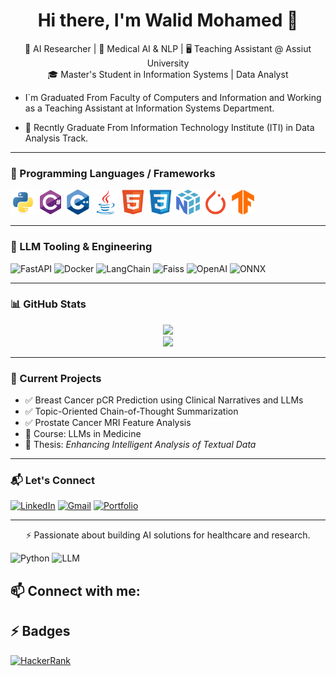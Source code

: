<!--
**walid798/walid798** is a ✨ _special_ ✨ repository because its `README.md` (this file) appears on your GitHub profile.

Here are some ideas to get you started:

- 🔭 I’m currently working on ...
- 🌱 I’m currently learning ...
- 👯 I’m looking to collaborate on ...
- 🤔 I’m looking for help with ...
- 💬 Ask me about ...
- 📫 How to reach me: ...
- 😄 Pronouns: ...
- ⚡ Fun fact: ...
-->

<h1 align="center">Hi there, I'm Walid Mohamed 👋</h1>

<p align="center">
  🧠 AI Researcher | 🧬 Medical AI & NLP | 🖥️ Teaching Assistant @ Assiut University <br>
  🎓 Master's Student in Information Systems | Data Analyst
</p>


- I`m Graduated From Faculty of Computers and Information and Working as a Teaching Assistant at Information Systems Department.


- 🔭 Recntly Graduate From Information Technology Institute (ITI) in Data Analysis Track.

---

### 🚀 Programming Languages / Frameworks

<p align="left">
  <img src="https://raw.githubusercontent.com/devicons/devicon/master/icons/python/python-original.svg" alt="Python" width="40" />
  <img src="https://raw.githubusercontent.com/devicons/devicon/master/icons/csharp/csharp-original.svg" alt="C#" width="40"/>
  <img src="https://raw.githubusercontent.com/devicons/devicon/master/icons/cplusplus/cplusplus-original.svg" alt="C++" width="40"/>
    <img src="https://raw.githubusercontent.com/devicons/devicon/master/icons/java/java-original.svg" alt="java" width="40" height="40"/>
  <img src="https://raw.githubusercontent.com/devicons/devicon/master/icons/html5/html5-original.svg" alt="HTML" width="40"/>
  <img src="https://raw.githubusercontent.com/devicons/devicon/master/icons/css3/css3-original.svg" alt="CSS" width="40"/>
  <img src="https://raw.githubusercontent.com/devicons/devicon/master/icons/numpy/numpy-original.svg" alt="NumPy" width="40"/>
  <img src="https://raw.githubusercontent.com/devicons/devicon/master/icons/pytorch/pytorch-original.svg" alt="PyTorch" width="40"/>
  <img src="https://raw.githubusercontent.com/devicons/devicon/master/icons/tensorflow/tensorflow-original.svg" alt="TensorFlow" width="40"/>
</p>

---

### 🔧 LLM Tooling & Engineering

<p align="left">
  <img src="https://cdn.jsdelivr.net/gh/simple-icons/simple-icons/icons/fastapi.svg" width="40" alt="FastAPI"/>
  <img src="https://cdn.jsdelivr.net/gh/simple-icons/simple-icons/icons/docker.svg" width="40" alt="Docker"/>
  <img src="https://avatars.githubusercontent.com/u/118248062?s=200&v=4" width="40" alt="LangChain"/>
  <img src="https://raw.githubusercontent.com/facebookresearch/faiss/main/docs/source/_static/faiss-logo.png" width="40" alt="Faiss"/>
  <img src="https://cdn.jsdelivr.net/gh/simple-icons/simple-icons/icons/openai.svg" width="40" alt="OpenAI"/>
  <img src="https://raw.githubusercontent.com/microsoft/onnxruntime/main/docs/images/onnxruntime-logo.png" width="40" alt="ONNX"/>
</p>

---

### 📊 GitHub Stats

<p align="center">
  <img src="https://github-readme-stats.vercel.app/api?username=walid798&show_icons=true&theme=github_dark&count_private=true" />
  <br>
  <img src="https://github-readme-stats.vercel.app/api/top-langs/?username=walid798&layout=compact&theme=github_dark" />
</p>

---

### 🧪 Current Projects

- ✅ Breast Cancer pCR Prediction using Clinical Narratives and LLMs
- ✅ Topic-Oriented Chain-of-Thought Summarization
- ✅ Prostate Cancer MRI Feature Analysis
- 🧠 Course: LLMs in Medicine
- 📘 Thesis: *Enhancing Intelligent Analysis of Textual Data*

---

### 📬 Let's Connect

[![LinkedIn](https://img.shields.io/badge/-LinkedIn-blue?style=flat-square&logo=Linkedin&logoColor=white)](https://www.linkedin.com/in/walid-m-ali/)
[![Gmail](https://img.shields.io/badge/-Email-c14438?style=flat&logo=gmail&logoColor=white)](mailto:walidmali795@gmail.com)
[![Portfolio](https://img.shields.io/badge/Portfolio-grey?style=flat&logo=github)](https://github.com/walid798)

---

<p align="center">⚡ Passionate about building AI solutions for healthcare and research.</p>

![Python](https://img.shields.io/badge/Python-3670A0?style=for-the-badge&logo=python&logoColor=ffdd54)
![LLM](https://img.shields.io/badge/LLM-Powered-4B0082?style=for-the-badge)

## 📫 Connect with me:


## ⚡ Badges ##
[![HackerRank](https://img.shields.io/badge/-HackerRank-green?style=flat-square&logo=HackerRank&logoColor=white)](https://www.hackerrank.com/profile/walidmali795)
